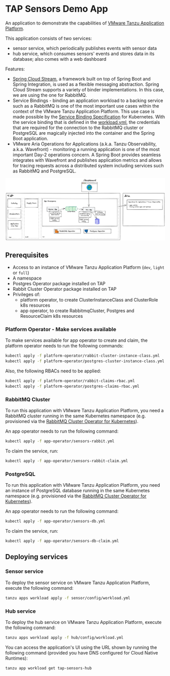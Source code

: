# TAP Sensors Demo App

An application to demonstrate the capabilities of [VMware Tanzu Application Platform](https://tanzu.vmware.com/application-platform).

This application consists of two services:
- sensor service, which periodically publishes events with sensor data
- hub service, which consumes sensors' events and stores data in its database; also comes with a web dashboard

Features:
- [Spring Cloud Stream](https://spring.io/projects/spring-cloud-stream), a framework built on top of Spring Boot
  and Spring Integration, is used as a flexible messaging abstraction. Spring Cloud Stream supports a variety of binder
  implementations. In this case, we are using the one for RabbitMQ.
- Service Bindings - binding an application workload to a backing service such as a RabbitMQ is one of the most
  important use cases within the context of the VMware Tanzu Application Platform. This use case is made possible
  by the [Service Binding Specification](https://github.com/servicebinding/spec) for Kubernetes. With the service binding
  that is defined in the [workload.yml](config/workload.yml), the credentials that are required for the connection
  to the RabbitMQ cluster or PostgreSQL are magically injected into the container and the Spring Boot application.
- VMware Aria Operations for Applications (a.k.a. Tanzu Observability, a.k.a. Wavefront) - monitoring a running 
  application is one of the most important Day-2 operations concern. A Spring Boot provides seamless integrates with 
  Wavefront and publishes application metrics and allows for tracing requests across a distributed system including 
  services such as RabbitMQ and PostgreSQL. 

![image](overview.png)


## Prerequisites

- Access to an instance of VMware Tanzu Application Platform (`dev`, `light` or `full`)
- A namespace
- Postgres Operator package installed on TAP
- Rabbit Cluster Operator package installed on TAP
- Privileges of:
  - platform operator, to create ClusterInstanceClass and ClusterRole k8s resources
  - app operator, to create RabbitmqCluster, Postgres and ResourceClaim k8s resources

### Platform Operator - Make services available
To make services available for app operator to create and claim, the platform operator needs to run the following commands:
```bash
kubectl apply -f platform-operator/rabbit-cluster-instance-class.yml
kubectl apply -f platform-operator/postgres-cluster-instance-class.yml
```

Also, the following RBACs need to be applied:
```bash
kubectl apply -f platform-operator/rabbit-claims-rbac.yml
kubectl apply -f platform-operator/postgres-claims-rbac.yml
```

### RabbitMQ Cluster
To run this application with VMware Tanzu Application Platform, you need a RabbitMQ cluster running in the same 
Kubernetes namespace (e.g. provisioned via the [RabbitMQ Cluster Operator for Kubernetes](https://www.rabbitmq.com/kubernetes/operator/operator-overview.html)).

An app operator needs to run the following command: 
```bash
kubectl apply -f app-operator/sensors-rabbit.yml
```

To claim the service, run:
```bash
kubectl apply -f app-operator/sensors-rabbit-claim.yml
```

### PostgreSQL
To run this application with VMware Tanzu Application Platform, you need an instance of PostgreSQL database running 
in the same Kubernetes namespace (e.g. provisioned via the [RabbitMQ Cluster Operator for Kubernetes](https://www.rabbitmq.com/kubernetes/operator/operator-overview.html)).

An app operator needs to run the following command:
```bash
kubectl apply -f app-operator/sensors-db.yml
```

To claim the service, run:
```bash
kubectl apply -f app-operator/sensors-db-claim.yml
```

## Deploying services

### Sensor service
To deploy the sensor service on VMware Tanzu Application Platform, execute the following command:
```bash
tanzu apps workload apply -f sensor/config/workload.yml
```

### Hub service
To deploy the hub service on VMware Tanzu Application Platform, execute the following command:
```bash
tanzu apps workload apply -f hub/config/workload.yml
```

You can access the application's UI using the URL shown by running the following command (provided you have DNS configured for Cloud Native Runtimes):

```bash
tanzu app workload get tap-sensors-hub
```
